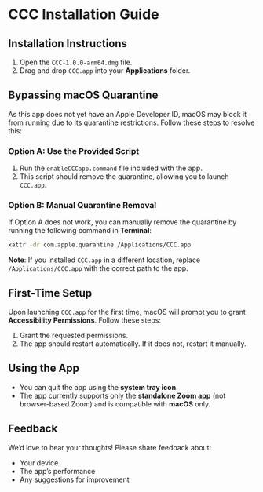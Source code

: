 # CCC Installation Guide

## Installation Instructions

1. Open the `CCC-1.0.0-arm64.dmg` file.
2. Drag and drop `CCC.app` into your **Applications** folder.

## Bypassing macOS Quarantine

As this app does not yet have an Apple Developer ID, macOS may block it from running due to its quarantine restrictions. Follow these steps to resolve this:

### Option A: Use the Provided Script
1. Run the `enableCCCapp.command` file included with the app.
2. This script should remove the quarantine, allowing you to launch `CCC.app`.

### Option B: Manual Quarantine Removal
If Option A does not work, you can manually remove the quarantine by running the following command in **Terminal**:

```bash
xattr -dr com.apple.quarantine /Applications/CCC.app
```

**Note**: If you installed `CCC.app` in a different location, replace `/Applications/CCC.app` with the correct path to the app.

## First-Time Setup
Upon launching `CCC.app` for the first time, macOS will prompt you to grant **Accessibility Permissions**. Follow these steps:
1. Grant the requested permissions.
2. The app should restart automatically. If it does not, restart it manually.

## Using the App
- You can quit the app using the **system tray icon**.
- The app currently supports only the **standalone Zoom app** (not browser-based Zoom) and is compatible with **macOS** only.

## Feedback
We’d love to hear your thoughts! Please share feedback about:
- Your device
- The app’s performance
- Any suggestions for improvement
